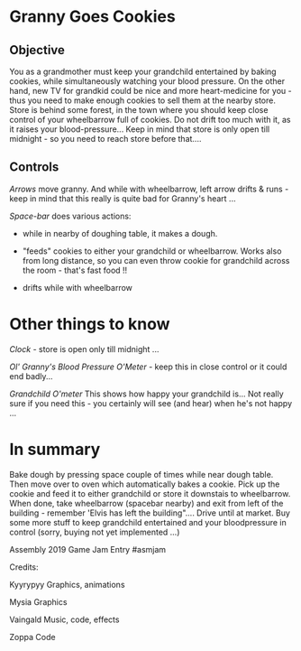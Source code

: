 
# Granny Goes Cookies

## Objective

You as a grandmother must keep your grandchild entertained by baking cookies, while simultaneously watching your blood pressure.  On the other hand, new TV for grandkid could be nice and more heart-medicine for you - thus you need to make enough cookies to sell them at the nearby store. Store is behind some forest, in the town where you should keep close control of your wheelbarrow full of cookies. Do not drift too much with it, as it raises your blood-pressure... Keep in mind that store is only open till midnight - so you need to reach store before that....

## Controls

*Arrows* move granny. And while with wheelbarrow, left arrow drifts & runs - keep in mind that this really is quite bad for Granny's heart ...

*Space-bar* does various actions:

- while in nearby of doughing table, it makes a dough.

- "feeds" cookies to either your grandchild or wheelbarrow. Works also from long distance, so you can even throw cookie for grandchild across the room - that's fast food !!

- drifts while with wheelbarrow

# Other things to know

*Clock* - store is open only till midnight ...

*Ol' Granny's Blood Pressure O'Meter* - keep this in close control or it could end badly...

*Grandchild O'meter* This shows how happy your grandchild is... Not really sure if you need this - you certainly will see (and hear) when he's not happy ...

# In summary

Bake dough by pressing space couple of times while near dough table. Then move over to oven which automatically bakes a cookie. Pick up the cookie and  feed it to either grandchild or store it downstais to wheelbarrow. When done, take wheelbarrow (spacebar nearby) and exit from left of the building - remember 'Elvis has left the building".... Drive until at market. Buy some more stuff to keep grandchild entertained and your bloodpressure in control (sorry, buying not yet implemented ...)

Assembly 2019 Game Jam Entry
#asmjam

Credits:

Kyyrypyy Graphics, animations

Mysia Graphics

Vaingald Music, code, effects

Zoppa Code

